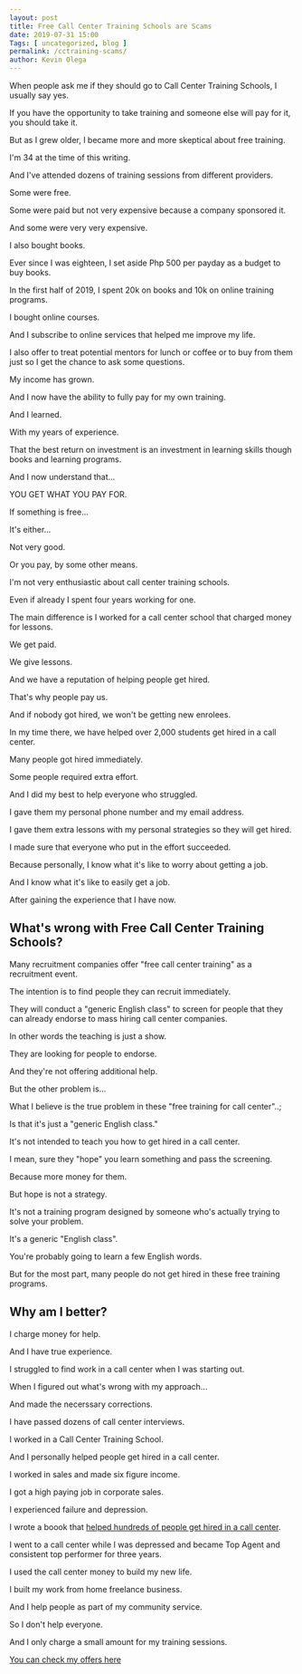 ```yaml
--- 
layout: post 
title: Free Call Center Training Schools are Scams
date: 2019-07-31 15:00
Tags: [ uncategorized, blog ]
permalink: /cctraining-scams/ 
author: Kevin Olega 
--- 
```

When people ask me if they should go to Call Center Training Schools, I usually say yes.

If you have the opportunity to take training and someone else will pay for it, you should take it.

But as I grew older, I became more and more skeptical about free training.

I'm 34 at the time of this writing.

And I've attended dozens of training sessions from different providers.

Some were free.

Some were paid but not very expensive because a company sponsored it.

And some were very very expensive.

I also bought books.

Ever since I was eighteen, I set aside Php 500 per payday as a budget to buy books.

In the first half of 2019, I spent 20k on books and 10k on online training programs.

I bought online courses.

And I subscribe to online services that helped me improve my life.

I also offer to treat potential mentors for lunch or coffee or to buy from them just so I get the chance to ask some questions.

My income has grown.

And I now have the ability to fully pay for my own training.

And I learned.

With my years of experience.

That the best return on investment is an investment in learning skills though books and learning programs.

And I now understand that...

YOU GET WHAT YOU PAY FOR.

If something is free...

It's either...

Not very good.

Or you pay, by some other means.

I'm not very enthusiastic about call center training schools.

Even if already I spent four years working for one.

The main difference is I worked for a call center school that charged money for lessons.

We get paid.

We give lessons.

And we have a reputation of helping people get hired.

That's why people pay us.

And if nobody got hired, we won't be getting new enrolees.

In my time there, we have helped over 2,000 students get hired in a call center.

Many people got hired immediately.

Some people required extra effort.

And I did my best to help everyone who struggled.

I gave them my personal phone number and my email address.

I gave them extra lessons with my personal strategies so they will get hired.

I made sure that everyone who put in the effort succeeded.

Because personally, I know what it's like to worry about getting a job.

And I know what it's like to easily get a job.

After gaining the experience that I have now.

## What's wrong with Free Call Center Training Schools?

Many recruitment companies offer "free call center training" as a recruitment event.

The intention is to find people they can recruit immediately.

They will conduct a "generic English class" to screen for people that they can already endorse to mass hiring call center companies.

In other words the teaching is just a show.

They are looking for people to endorse.

And they're not offering additional help.

But the other problem is...

What I believe is the true problem in these "free training for call center"..;

Is that it's just a "generic English class."

It's not intended to teach you how to get hired in a call center.

I mean, sure they "hope" you learn something and pass the screening.

Because more money for them.

But hope is not a strategy.

It's not a training program designed by someone who's actually trying to solve your problem.

It's a generic "English class".

You're probably going to learn a few English words.

But for the most part, many people do not get hired in these free training programs.

## Why am I better?

I charge money for help.

And I have true experience.

I struggled to find work in a call center when I was starting out.

When I figured out what's wrong with my approach...

And made the necerssary corrections.

I have passed dozens of call center interviews.

I worked in a Call Center Training School.

And I personally helped people get hired in a call center.

I worked in sales and made six figure income.

I got a high paying job in corporate sales.

I experienced failure and depression.

I wrote a boook that [helped hundreds of people get hired in a call center](https://callcentertrainingtips.com/testimonials).

I went to a call center while I was depressed and became Top Agent and consistent top performer for three years.

I used the call center money to build my new life.

I built my work from home freelance business.

And I help people as part of my community service.

So I don't help everyone.

And I only charge a small amount for my training sessions.

[You can check my offers here](https://callcentertrainingtips.com/promos)